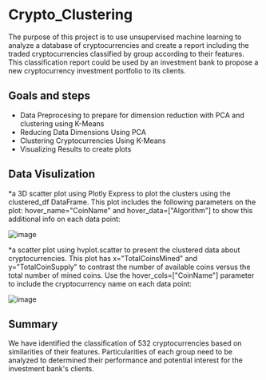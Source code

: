 # Crypto_Clustering

The purpose of this project is to use unsupervised machine learning to analyze a database of cryptocurrencies and create a report including the traded cryptocurrencies classified by group according to their features.
This classification report could be used by an investment bank to propose a new cryptocurrency investment portfolio to its clients.

## Goals and steps

* Data Preprocesing to prepare for dimension reduction with PCA and clustering using K-Means
* Reducing Data Dimensions Using PCA
* Clustering Cryptocurrencies Using K-Means
* Visualizing Results to create plots

## Data Visulization

*a 3D scatter plot using Plotly Express to plot the clusters using the clustered_df DataFrame.
This plot includes the following parameters on the plot: hover_name="CoinName" and hover_data=["Algorithm"] to show this additional info on each data point:

![image](https://user-images.githubusercontent.com/31675832/153492928-eb9bfdc1-7f4e-42c0-81ef-9c1810e4e7c5.png)

*a scatter plot using hvplot.scatter to present the clustered data about cryptocurrencies.
This plot has x="TotalCoinsMined" and y="TotalCoinSupply" to contrast the number of available coins versus the total number of mined coins. Use the hover_cols=["CoinName"] parameter to include the cryptocurrency name on each data point:

![image](https://user-images.githubusercontent.com/31675832/153493062-30047938-e5cd-4ee2-8837-aea29fefc79e.png)

## Summary 

We have identified the classification of 532 cryptocurrencies based on similarities of their features.
Particularities of each group need to be analyzed to determined their performance and potential interest for the investment bank's clients.


